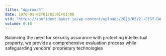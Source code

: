 ```yaml
---
title: "Approach"
date: 1970-01-02T01:01:01+01:00
vid: "https://konfident.hyker.io/wp-content/uploads/2023/05/2.-CEST-D4.2-Video_Approach_Technology.mp4#t=1"
volume: 0.18
---
```

Balancing the need for security assurance with protecting intellectual property, we provide a comprehensive evaluation process while safeguarding vendors' proprietary technologies
